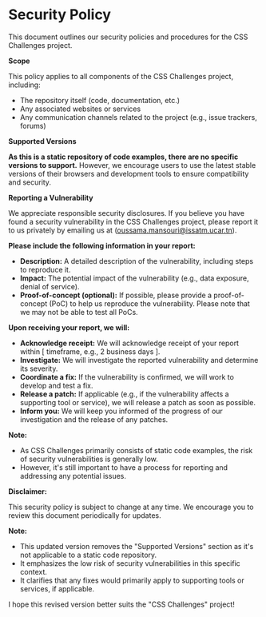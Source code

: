 # Security Policy

This document outlines our security policies and procedures for the CSS Challenges project.

**Scope**

This policy applies to all components of the CSS Challenges project, including:

* The repository itself (code, documentation, etc.)
* Any associated websites or services
* Any communication channels related to the project (e.g., issue trackers, forums)

**Supported Versions**

**As this is a static repository of code examples, there are no specific versions to support.** However, we encourage users to use the latest stable versions of their browsers and development tools to ensure compatibility and security.

**Reporting a Vulnerability**

We appreciate responsible security disclosures. If you believe you have found a security vulnerability in the CSS Challenges project, please report it to us privately by emailing us at (oussama.mansouri@issatm.ucar.tn).

**Please include the following information in your report:**

* **Description:** A detailed description of the vulnerability, including steps to reproduce it.
* **Impact:** The potential impact of the vulnerability (e.g., data exposure, denial of service).
* **Proof-of-concept (optional):** If possible, please provide a proof-of-concept (PoC) to help us reproduce the vulnerability. Please note that we may not be able to test all PoCs.

**Upon receiving your report, we will:**

* **Acknowledge receipt:** We will acknowledge receipt of your report within [ timeframe, e.g., 2 business days ].
* **Investigate:** We will investigate the reported vulnerability and determine its severity.
* **Coordinate a fix:** If the vulnerability is confirmed, we will work to develop and test a fix.
* **Release a patch:** If applicable (e.g., if the vulnerability affects a supporting tool or service), we will release a patch as soon as possible.
* **Inform you:** We will keep you informed of the progress of our investigation and the release of any patches.

**Note:**

* As CSS Challenges primarily consists of static code examples, the risk of security vulnerabilities is generally low. 
* However, it's still important to have a process for reporting and addressing any potential issues.

**Disclaimer:**

This security policy is subject to change at any time. We encourage you to review this document periodically for updates.

**Note:**

* This updated version removes the "Supported Versions" section as it's not applicable to a static code repository.
* It emphasizes the low risk of security vulnerabilities in this specific context.
* It clarifies that any fixes would primarily apply to supporting tools or services, if applicable.

I hope this revised version better suits the "CSS Challenges" project!
